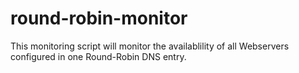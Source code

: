 round-robin-monitor
===================

This monitoring script will monitor the availablility of all Webservers configured in one Round-Robin DNS entry.
